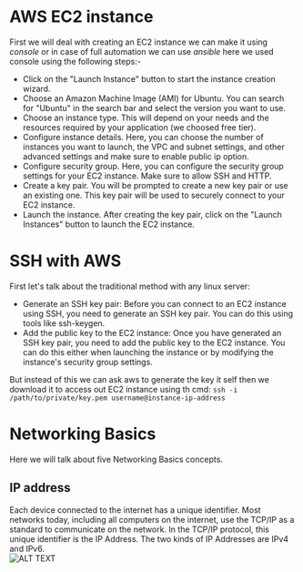 # AWS EC2 instance
First we will deal with creating an EC2 instance we can make it using *console* or in case of full automation we can use *ansible*
here we used console using the following steps:-
* Click on the "Launch Instance" button to start the instance creation wizard.
* Choose an Amazon Machine Image (AMI) for Ubuntu. You can search for "Ubuntu" in the search bar and select the version you want to use.
* Choose an instance type. This will depend on your needs and the resources required by your application (we choosed free tier).
* Configure instance details. Here, you can choose the number of instances you want to launch, the VPC and subnet settings, and other advanced settings and make sure to enable public ip option.
* Configure security group. Here, you can configure the security group settings for your EC2 instance. Make sure to allow SSH and HTTP.
* Create a key pair. You will be prompted to create a new key pair or use an existing one. This key pair will be used to securely connect to your EC2 instance.
* Launch the instance. After creating the key pair, click on the "Launch Instances" button to launch the EC2 instance.


# SSH with AWS
First let's talk about the traditional method with any linux server:
* Generate an SSH key pair: Before you can connect to an EC2 instance using SSH, you need to generate an SSH key pair. You can do this using tools like ssh-keygen.
* Add the public key to the EC2 instance: Once you have generated an SSH key pair, you need to add the public key to the EC2 instance. You can do this either when launching the instance or by modifying the instance's security group settings.


But instead of this we can ask aws to generate the key it self then we download it to access out EC2 instance using th cmd:
``` ssh -i /path/to/private/key.pem username@instance-ip-address ```

# Networking Basics
Here we will talk about five Networking Basics concepts.
## IP address
Each device connected to the internet has a unique identifier. Most networks today, including all computers on the internet, use the TCP/IP as a standard to communicate on the network. In the TCP/IP protocol, this unique identifier is the IP Address. The two kinds of IP Addresses are IPv4 and IPv6.
<img src="[ URL](https://miro.medium.com/v2/resize:fit:640/format:webp/1*T-XFf3kOvko_are9ayCJKg.png)https://miro.medium.com/v2/resize:fit:640/format:webp/1*T-XFf3kOvko_are9ayCJKg.png" alt="ALT TEXT" width="WIDTH" height="HEIGHT" style="display: block; margin: auto;">
